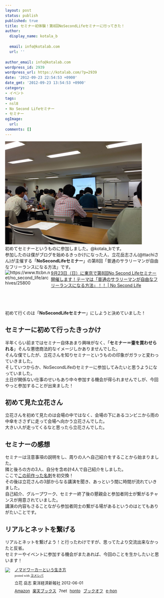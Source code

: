 ```yaml
---
layout: post
status: publish
published: true
title: セミナー初体験！第8回NoSecondLifeセミナーに行ってきた！
author:
  display_name: kotala_b

  email: info@kotalab.com
  url: ''

author_email: info@kotalab.com
wordpress_id: 2939
wordpress_url: https://kotalab.com/?p=2939
date: '2012-09-23 22:54:53 +0900'
date_gmt: '2012-09-23 13:54:53 +0900'
category:
- イベント
tags:
- nsl8
- No Second Lifeセミナー
- セミナー
ogImage:
  url:
comments: []
---
```

<p><a href="/wp-content/uploads/slooProImg_20120923135232.jpg" target="_blank"><img src="/wp-content/uploads/slooProImg_20120923135232.jpg" alt="" title="slooProImg_20120923135232.jpg" width="448" height="336" class="alignnone size-full wp-image-2936" /></a><br />
初めてセミナーというものに参加しました。@kotala_bです。<br />
参加したのは僕がブログを始めるきっかけになった人、立花岳志さん(@ttachiさん)が主催する「<strong>NoSecondLifeセミナー</strong>」の第8回「普通のサラリーマンが自由なフリーランスになる方法」です。<br />
<a href="https://www.ttcbn.net/no_second_life/archives/25800" target="_blank"><img src="https://capture.heartrails.com/150x130?https://www.ttcbn.net/no_second_life/archives/25800" alt="https://www.ttcbn.net/no_second_life/archives/25800" width="150" height="130" align="left" /></a><a href="https://www.ttcbn.net/no_second_life/archives/25800" target="_blank">9月23日（日）に東京で第8回No Second Lifeセミナー 開催します！テーマは「普通のサラリーマンが自由なフリーランスになる方法」！！ | No Second Life</a><br style="clear:both;" />初めて行くのは「<strong>NoSecondLifeセミナー</strong>」にしようと決めていました！<br />
</p>
<!--more-->
<h2>セミナーに初めて行ったきっかけ</h2>
<p>半年くらい前まではセミナー自体あまり興味がなく、「<strong>セミナー＝壷を買わせられる</strong>」そんな悪徳商法的なイメージしかありませんでした。<br />
そんな僕でしたが、立花さんを知りセミナーというものの印象がガラッと変わっていきました。<br />
そしていつからか、NoSecondLifeのセミナーに参加してみたいと思うようになっていました。<br />
土日が関係ない仕事のせいもあり中々参加する機会が得られませんでしが、今回やっと参加することが出来ました！</p>
<h2>初めて見た立花さん</h2>
<p>立花さんを初めて見たのは会場の中ではなく、会場の下にあるコンビニから雨の中傘をささずに走って会場へ向かう立花さんでした。<br />
大きい人が走ってくるなと思ったら立花さんでした。</p>
<h2>セミナーの感想</h2>
<p>セミナーは注意事項の説明をし、周りの人へ自己紹介をすることから始まりました。<br />
隣と後ろの方の3人、自分を含め計4人で自己紹介をしました。<br />
ここで<a href="/meishi-maekawa2" title="前川企画印刷さんからブロガー名刺が届いた！" target="_blank">この前作った名刺</a>を初交換！<br />
その後は立花さんの3部からなる講演を聞き、あっという間に時間が流れていきました。<br />
自己紹介、グループワーク、セミナー終了後の懇親会と参加者同士が繋がるチャンスが用意されていました。<br />
講演の内容もさることながら参加者同士の繋がる場があるというのはとてもありがたいことです。</p>
<h2>リアルとネットを繋げる</h2>
<p>リアルとネットを繋げよう！と行ったわけですが、思ってたより交流出来なかったと反省。<br />
セミナーやイベントに参加する機会がまたあれば、今回のことを生かしたいと思います！</p>
<div class="booklink-box" style="text-align:left;padding-bottom:20px;font-size:small;/zoom: 1;overflow: hidden;">
<div class="booklink-image" style="float:left;margin:0 15px 10px 0;"><a href="https://www.amazon.co.jp/exec/obidos/asin/4492044620/same-22/" name="booklink" rel="nofollow" target="_blank"><img src="https://images-fe.ssl-images-amazon.com/images/I/51Ry0S21KyL._SL160_.jpg" style="border: none;" /></a></div>
<div class="booklink-info" style="line-height:120%;/zoom: 1;overflow: hidden;">
<div class="booklink-name" style="margin-bottom:10px;line-height:120%"><a href="https://www.amazon.co.jp/exec/obidos/asin/4492044620/same-22/" rel="nofollow" name="booklink" target="_blank">ノマドワーカーという生き方</a>
<div class="booklink-powered-date" style="font-size:8pt;margin-top:5px;font-family:verdana;line-height:120%">posted with <a href="https://yomereba.com" target="_blank">ヨメレバ</a></div>
</div>
<div class="booklink-detail" style="margin-bottom:5px;">立花 岳志 東洋経済新報社 2012-06-01    </div>
<div class="booklink-link2" style="margin-top:10px;">
<div class="shoplinkamazon" style="display:inline;margin-right:5px"><a href="https://www.amazon.co.jp/exec/obidos/asin/4492044620/same-22/" rel="nofollow" target="_blank" title="アマゾン" >Amazon</a></div>
<div class="shoplinkrakuten" style="display:inline;margin-right:5px"><a href="https://hb.afl.rakuten.co.jp/hgc/0fa7afc8.bbfc196a.0fa7afc9.d56c38f1/?pc=http%3A%2F%2Fbooks.rakuten.co.jp%2Frb%2F11669825%2F%3Fscid%3Daf_ich_link_urltxt%26m%3Dhttp%3A%2F%2Fm.rakuten.co.jp%2Fev%2Fbook%2F" rel="nofollow" target="_blank" title="楽天ブックス" >楽天ブックス</a></div>
<div class="shoplinkseven" style="display:inline;margin-right:5px"><span class="removed_link" title="click.linksynergy.com/fs-bin/click?id=d2yYUp776R4&amp;subid=&amp;offerid=197738.1&amp;type=10&amp;tmpid=1787&amp;RD_PARM1=http%253A%252F%252Fwww.7netshopping.jp%252Fbooks%252Fsearch_result%252F%253Fctgy%253Dbooks%2526code%253D4492044620">7net</span></div>
<div class="shoplinkbk1" style="display:inline;margin-right:5px"><a href="https://ck.jp.ap.valuecommerce.com/servlet/referral?sid=2967684&pid=881104827&vc_url=http%3A%2F%2Fhonto.jp%2Fnetstore%2Fsearch_021_104492044620.html%3Fsrchf%3D1%26srchGnrNm%3D1" target="_blank" title="bk1" >honto<img src="http://ad.jp.ap.valuecommerce.com/servlet/gifbanner?sid=2967684&pid=881104827" height="1" width="1" border="0"></a></div>
<div class="shoplinkbookoff" style="display:inline;margin-right:5px"><a href="https://click.linksynergy.com/fs-bin/click?id=d2yYUp776R4&subid=&offerid=169505.1&type=10&tmpid=3677&RD_PARM1=http%253A%252F%252Fwww.bookoffonline.co.jp%252Fdisplay%252FL001%252Cbg%253D12%252Cq%253D9784492044629" rel="nofollow" target="_blank" title="ブックオフオンライン" >ブックオフ</a></div>
<div class="shoplinkehon" style="display:inline;margin-right:5px"><a href="https://ck.jp.ap.valuecommerce.com/servlet/referral?sid=2967684&pid=881104827&vc_url=http%3A%2F%2Fwww.e-hon.ne.jp%2Fbec%2FSA%2FDetail%3FrefISBN%3D4492044620" target="_blank" title="e-hon" >e-hon<img src="http://ad.jp.ap.valuecommerce.com/servlet/gifbanner?sid=2967684&pid=881104827" height="1" width="1" border="0"></a></div>
</div>
</div>
<div class="booklink-footer" style="clear: left"></div>
</div>
